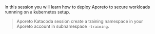 In this session you will learn how to deploy Aporeto
to secure workloads runnning on a kubernetes setup.

> Aporeto Katacoda session create a training namespace
> in your Aporeto account in subnamespace `-training`.
